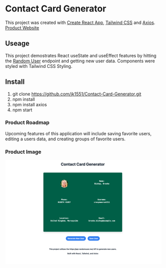 # Contact Card Generator

This project was created with [Create React App](https://github.com/facebook/create-react-app), [Tailwind CSS](https://tailwindcss.com/) and [Axios](https://axios-http.com/docs/intro).
[Product Website](https://young-plateau-60563.herokuapp.com/)

## Useage

This project demostrates React useState and useEffect features by hitting the [Random User](https://api.randomuser.me/) endpoint and getting new user data.
Components were styled with Tailwind CSS Styling.

## Install

1) git clone https://github.com/jk1551/Contact-Card-Generator.git
2) npm install
3) npm install axios
4) npm start 

### Product Roadmap

Upcoming features of this application will include saving favorite users, editing a users data, and creating groups of favorite users.

### Product Image
![Image](/images/Product.png)